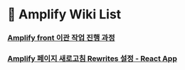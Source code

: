 # :deciduous_tree: Amplify Wiki List
### [Amplify front 이관 작업 진행 과정](https://github.com/ksylviaa/Dev-Wiki/AWS/Amplify/Wiki/amplify-front-escalation.md)
### [Amplify 페이지 새로고침 Rewrites 설정 - React App](https://github.com/ksylviaa/Dev-Wiki/AWS/Amplify/Wiki/amplify-front-escalation.md)